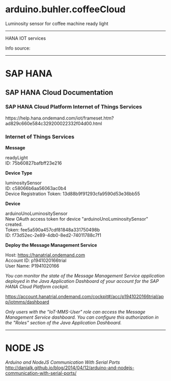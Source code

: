 # arduino.buhler.coffeeCloud
Luminosity sensor for coffee machine ready light
<hr>

HANA IOT services

Info source:
<hr>
<h1>SAP HANA</h1>

<h2>SAP HANA Cloud Documentation</h2>
<h3>SAP HANA Cloud Platform Internet of Things Services</h3>
https://help.hana.ondemand.com/iot/frameset.htm?ad829c660e584c329200022332f04d00.html

<h3>Internet of Things Services</h3>

<b>Message</b>

readyLight<br>
ID: 75b60827bafbff23e216

<b>Device Type</b>

luminositySensor<br>
ID: c58066b6aa56063ac0b4<br>
Device Registration Token: 13d88b9f91293cfa9590d53e36bb55

<b>Device</b>

arduinoUnoLuminositySensor<br>
New OAuth access token for device "arduinoUnoLuminositySensor" created. <br>
Token: fee5a590a457cdf81848a331750498b<br>
ID: f73d52ec-2e89-4db0-8ed2-74011788c7f1

<b>Deploy the Message Management Service</b>

Host: https://hanatrial.ondemand.com<br>
Account ID: p1941020166trial<br>
User Name: P1941020166

<i>You can monitor the state of the Message Management Service application deployed in the Java Application Dashboard of your account for the SAP HANA Cloud Platform cockpit.</i><br>

https://account.hanatrial.ondemand.com/cockpit#/acc/p1941020166trial/app/iotmms/dashboard

<i>Only users with the "IoT-MMS-User" role can access the Message Management Service dashboard. You can configure this authorization in the "Roles" section of the Java Application Dashboard.</i><br>

<hr>
<h1>NODE JS</h1>

<i>Arduino and NodeJS Communication With Serial Ports</i><br>
http://danialk.github.io/blog/2014/04/12/arduino-and-nodejs-communication-with-serial-ports/